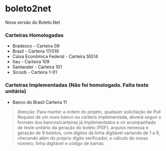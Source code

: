 # boleto2net
Nova versão do Boleto.Net

### Carteiras Homologadas
* Bradesco - Carteira 09
* Brasil - Carteira 17/019
* Caixa Econômica Federal - Carteira SIG14
* Itau - Carteira 109
* Santander - Carteira 101
* Sicoob - Carteira 1-01

### Carteiras Implementadas (Não foi homologada. Falta teste unitário)
* Banco do Brasil Carteira 11

> Atenção: Para manter a ordem do projeto, qualquer solicitação de Pull Request de um novo banco ou carteira implementada, deverá seguir o formato dos bancos/carteiras já implementados e vir acompanhado de teste unitário da geração do boleto (PDF), arquivo remessa e geração de 9 boletos, com dígitos da linha digitável variando de 1 a 9, checando além do próprio dígito verificador, o cálculo do nosso número, linha digitável e código de barras.

